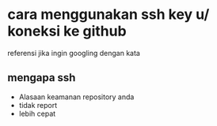 # cara menggunakan ssh key u/ koneksi ke github

referensi jika ingin googling dengan kata 

## mengapa ssh 

* Alasaan keamanan repository anda
* tidak report
* lebih cepat

##

